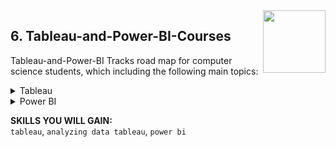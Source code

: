 <img align="right" width="100" height="100" src="https://github.com/cs-MohamedAyman/DataCamp-Tracks/blob/master/organizations-logos/datacamp.jpg">

## 6. Tableau-and-Power-BI-Courses
Tableau-and-Power-BI Tracks road map for computer science students, which including the following main topics:

<details>
	<summary>Tableau</summary><table>
	<thead>
		<tr>
			<th width="40%">Course</th>
			<th width="60%">Chapter</th>
			<th>H</th>
			<th>Videos</th>
			<th>Exercises</th>
		</tr>
	</thead>
	<tbody>
			<tr>
				<td rowspan=4 align=center>
<a href="https://learn.datacamp.com/courses/introduction-to-tableau">Introduction to Tableau</a><br>
				<td align="left">Getting Started with Tableau</td>
				<td rowspan=4 align="center">4</td>
				<td rowspan=4 align="center">29</td>
				<td rowspan=4 align="center">70</td>
				</td>
			</tr>
			<tr>
				<td align="left">Building and Customizing Visualizations</td>
			</tr>
			<tr>
				<td align="left">Digging Deeper</td>
			</tr>
			<tr>
				<td align="left">Presenting Your Data</td>
			</tr>
			<tr>
				<td rowspan=3 align=center>
<a href="https://learn.datacamp.com/courses/analyzing-data-in-tableau">Analyzing Data in Tableau</a><br>
				<td align="left">Exploring Visualizations</td>
				<td rowspan=3 align="center">4</td>
				<td rowspan=3 align="center">24</td>
				<td rowspan=3 align="center">69</td>
				</td>
			</tr>
			<tr>
				<td align="left">Mapping Analysis</td>
			</tr>
			<tr>
				<td align="left">Groups, Sets, and Parameters</td>
			</tr>
	</tbody>
	</table>
</details>
<details>
	<summary>Power BI</summary><table>
	<thead>
		<tr>
			<th width="40%">Course</th>
			<th width="60%">Chapter</th>
			<th>H</th>
			<th>Videos</th>
			<th>Exercises</th>
		</tr>
	</thead>
	<tbody>
			<tr>
				<td rowspan=2 align=center>
<a href="https://learn.datacamp.com/courses/introduction-to-power-bi">Introduction to Power BI</a><br>
				<td align="left">Visualizing Data</td>
				<td rowspan=2 align="center">4</td>
				<td rowspan=2 align="center">19</td>
				<td rowspan=2 align="center">55</td>
				</td>
			</tr>
			<tr>
				<td align="left">Creating Calculations with DAX</td>
			</tr>
	</tbody>
</table>
</details>

**SKILLS YOU WILL GAIN:**<br>
`tableau`, `analyzing data tableau`, `power bi`
